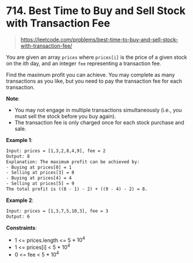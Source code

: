 # 714. Best Time to Buy and Sell Stock with Transaction Fee

> <https://leetcode.com/problems/best-time-to-buy-and-sell-stock-with-transaction-fee/>

You are given an array `prices` where `prices[i]` is the price of a given stock
on the $i{th}$ day, and an integer `fee` representing a transaction fee.

Find the maximum profit you can achieve. You may complete as many transactions
as you like, but you need to pay the transaction fee for each transaction.

**Note**:

- You may not engage in multiple transactions simultaneously (i.e., you must
  sell the stock before you buy again).
- The transaction fee is only charged once for each stock purchase and sale.

**Example 1**:

```txt
Input: prices = [1,3,2,8,4,9], fee = 2
Output: 8
Explanation: The maximum profit can be achieved by:
- Buying at prices[0] = 1
- Selling at prices[3] = 8
- Buying at prices[4] = 4
- Selling at prices[5] = 9
The total profit is ((8 - 1) - 2) + ((9 - 4) - 2) = 8.
```

**Example 2**:

```txt
Input: prices = [1,3,7,5,10,3], fee = 3
Output: 6
```

**Constraints**:

- 1 <= prices.length <= 5 * $10^4$
- 1 <= prices[i] < 5 * $10^4$
- 0 <= fee < 5 * $10^4$
